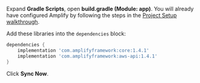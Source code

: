 Expand **Gradle Scripts**, open **build.gradle (Module: app)**. You will already have configured Amplify by following the steps in the [Project Setup walkthrough](~/lib/project-setup/create-application.md).

Add these libraries into the `dependencies` block:
```groovy
dependencies {
    implementation 'com.amplifyframework:core:1.4.1'
    implementation 'com.amplifyframework:aws-api:1.4.1'
}
```

Click **Sync Now**.
